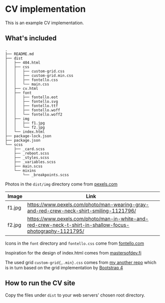 # CV implementation

This is an example CV implementation.

## What's included

```text
.
├── README.md
├── dist
│   ├── 404.html
│   ├── css
│   │   ├── custom-grid.css
│   │   ├── custom-grid.min.css
│   │   ├── fontello.css
│   │   └── main.css
│   ├── cv.html
│   ├── font
│   │   ├── fontello.eot
│   │   ├── fontello.svg
│   │   ├── fontello.ttf
│   │   ├── fontello.woff
│   │   └── fontello.woff2
│   ├── img
│   │   ├── f1.jpg
│   │   └── f2.jpg
│   └── index.html
├── package-lock.json
├── package.json
└── scss
    ├── _card.scss
    ├── _reboot.scss
    ├── _styles.scss
    ├── _variables.scss
    ├── main.scss
    └── mixins
        └── _breakpoints.scss

```

Photos in the `dist/img` directory come from [pexels.com](https://www.pexels.com/)

| Image | Link  |
| ------| ------| 
| f1.jpg | https://www.pexels.com/photo/man-wearing-gray-and-red-crew-neck-shirt-smiling-1121796/ |
| f2.jpg | https://www.pexels.com/photo/man-in-white-and-red-crew-neck-t-shirt-in-shallow-focus-photography-1121795/ |

 
Icons in the `font` directory and `fontello.css` come from [fontello.com](http://fontello.com/)

Inspiration for the design of index.html comes from [mastersofdev.fi](https://mastersofdev.fi)

The used grid `custom-grid{,.min}.css` comes from [my another repo](https://github.com/shallowse/css-custom-grid) which is in turn based on the grid implementation by [Bootstrap 4](https://github.com/twbs/bootstrap)

## How to run the CV site

Copy the files under `dist` to your web servers' chosen root directory.